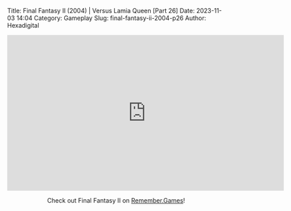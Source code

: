 Title: Final Fantasy II (2004) | Versus Lamia Queen [Part 26]
Date: 2023-11-03 14:04
Category: Gameplay
Slug: final-fantasy-ii-2004-p26
Author: Hexadigital

<center><iframe src="https://www.youtube.com/embed/n__EKBK4wzU?feature=oembed" allow="accelerometer; autoplay; encrypted-media; gyroscope; picture-in-picture" width="640" height="360" frameborder="0"></iframe>

Check out Final Fantasy II on [Remember.Games](https://remember.games/game/6866/final-fantasy-i-ii-dawn-of-souls/)!</center>